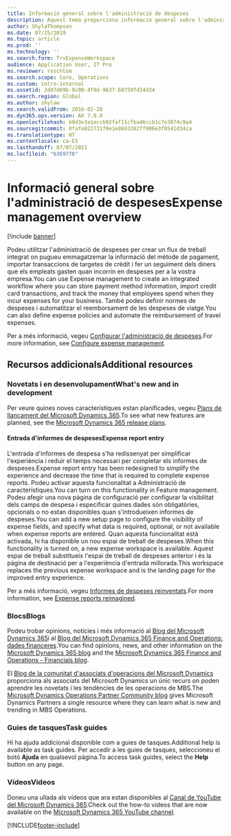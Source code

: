 ```yaml
---
title: Informació general sobre l'administració de despeses
description: Aquest tema proporciona informació general sobre l'administració de despeses i enllaços a recursos addicionals. Podeu utilitzar l'administració de despeses per crear un flux de treball integrat on pugueu emmagatzemar la informació del mètode de pagament, importar transaccions de targetes de crèdit i fer un seguiment dels diners que els empleats gasten quan incorrin en despeses per a la vostra empresa.
author: ShylaThompson
ms.date: 07/25/2019
ms.topic: article
ms.prod: ''
ms.technology: ''
ms.search.form: TrvExpenseWorkspace
audience: Application User, IT Pro
ms.reviewer: roschlom
ms.search.scope: Core, Operations
ms.custom: intro-internal
ms.assetid: 2d97d69b-9c08-4f0d-9637-68759fd34d34
ms.search.region: Global
ms.author: shylaw
ms.search.validFrom: 2016-02-28
ms.dyn365.ops.version: AX 7.0.0
ms.openlocfilehash: b9d3e3a1eccb92faf11cfba46ccb1c7e3074c9a4
ms.sourcegitcommit: 0fafe022731f0e1e8693382ff906e3f8541d34ca
ms.translationtype: HT
ms.contentlocale: ca-ES
ms.lasthandoff: 07/07/2021
ms.locfileid: "6369778"
---
```

# <a name="expense-management-overview"></a><span data-ttu-id="06fcd-104">Informació general sobre l'administració de despeses</span><span class="sxs-lookup"><span data-stu-id="06fcd-104">Expense management overview</span></span>

[!include [banner](../includes/banner.md)]

<span data-ttu-id="06fcd-105">Podeu utilitzar l'administració de despeses per crear un flux de treball integrat on pugueu emmagatzemar la informació del mètode de pagament, importar transaccions de targetes de crèdit i fer un seguiment dels diners que els empleats gasten quan incorrin en despeses per a la vostra empresa.</span><span class="sxs-lookup"><span data-stu-id="06fcd-105">You can use Expense management to create an integrated workflow where you can store payment method information, import credit card transactions, and track the money that employees spend when they incur expenses for your business.</span></span> <span data-ttu-id="06fcd-106">També podeu definir normes de despeses i automatitzar el reemborsament de les despeses de viatge.</span><span class="sxs-lookup"><span data-stu-id="06fcd-106">You can also define expense policies and automate the reimbursement of travel expenses.</span></span>

<span data-ttu-id="06fcd-107">Per a més informació, vegeu [Configurar l'administració de despeses](plan-expense-management.md).</span><span class="sxs-lookup"><span data-stu-id="06fcd-107">For more information, see [Configure expense management](plan-expense-management.md).</span></span>

## <a name="additional-resources"></a><span data-ttu-id="06fcd-108">Recursos addicionals</span><span class="sxs-lookup"><span data-stu-id="06fcd-108">Additional resources</span></span>

### <a name="whats-new-and-in-development"></a><span data-ttu-id="06fcd-109">Novetats i en desenvolupament</span><span class="sxs-lookup"><span data-stu-id="06fcd-109">What's new and in development</span></span>

<span data-ttu-id="06fcd-110">Per veure quines noves característiques estan planificades, vegeu [Plans de llançament del Microsoft Dynamics 365](/dynamics365/release-plans/).</span><span class="sxs-lookup"><span data-stu-id="06fcd-110">To see what new features are planned, see the [Microsoft Dynamics 365 release plans](/dynamics365/release-plans/).</span></span>

#### <a name="expense-report-entry"></a><span data-ttu-id="06fcd-111">Entrada d'informes de despeses</span><span class="sxs-lookup"><span data-stu-id="06fcd-111">Expense report entry</span></span>

<span data-ttu-id="06fcd-112">L'entrada d'informes de despesa s'ha redissenyat per simplificar l'experiència i reduir el temps necessari per completar els informes de despeses.</span><span class="sxs-lookup"><span data-stu-id="06fcd-112">Expense report entry has been redesigned to simplify the experience and decrease the time that is required to complete expense reports.</span></span> <span data-ttu-id="06fcd-113">Podeu activar aquesta funcionalitat a Administració de característiques.</span><span class="sxs-lookup"><span data-stu-id="06fcd-113">You can turn on this functionality in Feature management.</span></span> <span data-ttu-id="06fcd-114">Podeu afegir una nova pàgina de configuració per configurar la visibilitat dels camps de despesa i especificar quines dades són obligatòries, opcionals o no estan disponibles quan s'introdueixen informes de despeses.</span><span class="sxs-lookup"><span data-stu-id="06fcd-114">You can add a new setup page to configure the visibility of expense fields, and specify what data is required, optional, or not available when expense reports are entered.</span></span> <span data-ttu-id="06fcd-115">Quan aquesta funcionalitat està activada, hi ha disponible un nou espai de treball de despeses.</span><span class="sxs-lookup"><span data-stu-id="06fcd-115">When this functionality is turned on, a new expense workspace is available.</span></span> <span data-ttu-id="06fcd-116">Aquest espai de treball substitueix l'espai de treball de despeses anterior i és la pàgina de destinació per a l'experiència d'entrada millorada.</span><span class="sxs-lookup"><span data-stu-id="06fcd-116">This workspace replaces the previous expense workspace and is the landing page for the improved entry experience.</span></span>

<span data-ttu-id="06fcd-117">Per a més informació, vegeu [Informes de despeses reinventats](ExpenseWorkspaceNew.md).</span><span class="sxs-lookup"><span data-stu-id="06fcd-117">For more information, see [Expense reports reimagined](ExpenseWorkspaceNew.md).</span></span>

### <a name="blogs"></a><span data-ttu-id="06fcd-118">Blocs</span><span class="sxs-lookup"><span data-stu-id="06fcd-118">Blogs</span></span>

<span data-ttu-id="06fcd-119">Podeu trobar opinions, notícies i més informació al [Blog del Microsoft Dynamics 365](https://community.dynamics.com/b/msftdynamicsblog?c=Enterprise)i al [Blog del Microsoft Dynamics 365 Finance and Operations: dades financeres](https://community.dynamics.com/365/financeandoperations/b/financials).</span><span class="sxs-lookup"><span data-stu-id="06fcd-119">You can find opinions, news, and other information on the [Microsoft Dynamics 365 blog](https://community.dynamics.com/b/msftdynamicsblog?c=Enterprise) and the [Microsoft Dynamics 365 Finance and Operations - Financials blog](https://community.dynamics.com/365/financeandoperations/b/financials).</span></span>

<span data-ttu-id="06fcd-120">El [Blog de la comunitat d'associats d'operacions del Microsoft Dynamics](https://community.dynamics.com/partner/b/operationspartnercommunityblog) proporciona als associats del Microsoft Dynamics un únic recurs on poden aprendre les novetats i les tendències de les operacions de MBS.</span><span class="sxs-lookup"><span data-stu-id="06fcd-120">The [Microsoft Dynamics Operations Partner Community blog](https://community.dynamics.com/partner/b/operationspartnercommunityblog) gives Microsoft Dynamics Partners a single resource where they can learn what is new and trending in MBS Operations.</span></span>

### <a name="task-guides"></a><span data-ttu-id="06fcd-121">Guies de tasques</span><span class="sxs-lookup"><span data-stu-id="06fcd-121">Task guides</span></span>

<span data-ttu-id="06fcd-122">Hi ha ajuda addicional disponible com a guies de tasques.</span><span class="sxs-lookup"><span data-stu-id="06fcd-122">Additional help is available as task guides.</span></span> <span data-ttu-id="06fcd-123">Per accedir a les guies de tasques, seleccioneu el botó **Ajuda** en qualsevol pàgina.</span><span class="sxs-lookup"><span data-stu-id="06fcd-123">To access task guides, select the **Help** button on any page.</span></span>

### <a name="videos"></a><span data-ttu-id="06fcd-124">Vídeos</span><span class="sxs-lookup"><span data-stu-id="06fcd-124">Videos</span></span>

<span data-ttu-id="06fcd-125">Doneu una ullada als vídeos que ara estan disponibles al [Canal de YouTube del Microsoft Dynamics 365](https://www.youtube.com/channel/UCJGCg4rB3QSs8y_1FquelBQ).</span><span class="sxs-lookup"><span data-stu-id="06fcd-125">Check out the how-to videos that are now available on the [Microsoft Dynamics 365 YouTube channel](https://www.youtube.com/channel/UCJGCg4rB3QSs8y_1FquelBQ).</span></span>


[!INCLUDE[footer-include](../includes/footer-banner.md)]